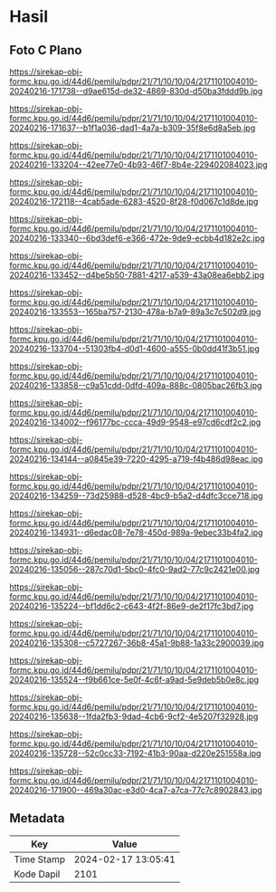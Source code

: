 # Hasil

## Foto C Plano

https://sirekap-obj-formc.kpu.go.id/44d6/pemilu/pdpr/21/71/10/10/04/2171101004010-20240216-171738--d9ae615d-de32-4869-830d-d50ba3fddd9b.jpg

https://sirekap-obj-formc.kpu.go.id/44d6/pemilu/pdpr/21/71/10/10/04/2171101004010-20240216-171637--b1f1a036-dad1-4a7a-b309-35f8e6d8a5eb.jpg

https://sirekap-obj-formc.kpu.go.id/44d6/pemilu/pdpr/21/71/10/10/04/2171101004010-20240216-133204--42ee77e0-4b93-46f7-8b4e-229402084023.jpg

https://sirekap-obj-formc.kpu.go.id/44d6/pemilu/pdpr/21/71/10/10/04/2171101004010-20240216-172118--4cab5ade-6283-4520-8f28-f0d067c1d8de.jpg

https://sirekap-obj-formc.kpu.go.id/44d6/pemilu/pdpr/21/71/10/10/04/2171101004010-20240216-133340--6bd3def6-e366-472e-9de9-ecbb4d182e2c.jpg

https://sirekap-obj-formc.kpu.go.id/44d6/pemilu/pdpr/21/71/10/10/04/2171101004010-20240216-133452--d4be5b50-7881-4217-a539-43a08ea6ebb2.jpg

https://sirekap-obj-formc.kpu.go.id/44d6/pemilu/pdpr/21/71/10/10/04/2171101004010-20240216-133553--165ba757-2130-478a-b7a9-89a3c7c502d9.jpg

https://sirekap-obj-formc.kpu.go.id/44d6/pemilu/pdpr/21/71/10/10/04/2171101004010-20240216-133704--51303fb4-d0d1-4600-a555-0b0dd41f3b51.jpg

https://sirekap-obj-formc.kpu.go.id/44d6/pemilu/pdpr/21/71/10/10/04/2171101004010-20240216-133858--c9a51cdd-0dfd-409a-888c-0805bac26fb3.jpg

https://sirekap-obj-formc.kpu.go.id/44d6/pemilu/pdpr/21/71/10/10/04/2171101004010-20240216-134002--f96177bc-ccca-49d9-9548-e97cd6cdf2c2.jpg

https://sirekap-obj-formc.kpu.go.id/44d6/pemilu/pdpr/21/71/10/10/04/2171101004010-20240216-134144--a0845e39-7220-4295-a719-f4b486d98eac.jpg

https://sirekap-obj-formc.kpu.go.id/44d6/pemilu/pdpr/21/71/10/10/04/2171101004010-20240216-134259--73d25988-d528-4bc9-b5a2-d4dfc3cce718.jpg

https://sirekap-obj-formc.kpu.go.id/44d6/pemilu/pdpr/21/71/10/10/04/2171101004010-20240216-134931--d6edac08-7e78-450d-989a-9ebec33b4fa2.jpg

https://sirekap-obj-formc.kpu.go.id/44d6/pemilu/pdpr/21/71/10/10/04/2171101004010-20240216-135056--287c70d1-5bc0-4fc0-9ad2-77c9c2421e00.jpg

https://sirekap-obj-formc.kpu.go.id/44d6/pemilu/pdpr/21/71/10/10/04/2171101004010-20240216-135224--bf1dd6c2-c643-4f2f-86e9-de2f17fc3bd7.jpg

https://sirekap-obj-formc.kpu.go.id/44d6/pemilu/pdpr/21/71/10/10/04/2171101004010-20240216-135308--c5727267-36b8-45a1-9b88-1a33c2900039.jpg

https://sirekap-obj-formc.kpu.go.id/44d6/pemilu/pdpr/21/71/10/10/04/2171101004010-20240216-135524--f9b661ce-5e0f-4c6f-a9ad-5e9deb5b0e8c.jpg

https://sirekap-obj-formc.kpu.go.id/44d6/pemilu/pdpr/21/71/10/10/04/2171101004010-20240216-135638--1fda2fb3-9dad-4cb6-9cf2-4e5207f32928.jpg

https://sirekap-obj-formc.kpu.go.id/44d6/pemilu/pdpr/21/71/10/10/04/2171101004010-20240216-135728--52c0cc33-7192-41b3-90aa-d220e251558a.jpg

https://sirekap-obj-formc.kpu.go.id/44d6/pemilu/pdpr/21/71/10/10/04/2171101004010-20240216-171900--469a30ac-e3d0-4ca7-a7ca-77c7c8902843.jpg


## Metadata

| Key        | Value               |
| ---------- | ------------------- |
| Time Stamp | 2024-02-17 13:05:41 |
| Kode Dapil | 2101                |



